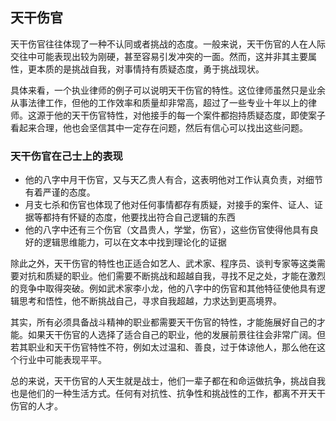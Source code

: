 ## 天干伤官

天干伤官往往体现了一种不认同或者挑战的态度。一般来说，天干伤官的人在人际交往中可能表现出较为刚硬，甚至容易引发冲突的一面。然而，这并非其主要属性，更本质的是挑战自我，对事情持有质疑态度，勇于挑战现状。

具体来看，一个执业律师的例子可以说明天干伤官的特性。这位律师虽然只是业余从事法律工作，但他的工作效率和质量却非常高，超过了一些专业十年以上的律师。这源于他的天干伤官特性，对他接手的每一个案件都抱持质疑态度，即使案子看起来合理，他也会坚信其中一定存在问题，然后有信心可以找出这些问题。

### 天干伤官在己士上的表现

* 他的八字中月干伤官，又与天乙贵人有合，这表明他对工作认真负责，对细节有着严谨的态度。
* 月支七杀和伤官也体现了他对任何事情都存有质疑，对接手的案件、证人、证据等都持有怀疑的态度，他要找出符合自己逻辑的东西
* 他的八字中还有三个伤官（文昌贵人，学堂，伤官），这些伤官使得他具有良好的逻辑思维能力，可以在文本中找到理论化的证据

除此之外，天干伤官的特性也正适合如艺人、武术家、程序员、谈判专家等这类需要对抗和质疑的职业。他们需要不断挑战和超越自我，寻找不足之处，才能在激烈的竞争中取得突破。例如武术家李小龙，他的八字中的伤官和其他特征使他具有逻辑思考和悟性，他不断挑战自己，寻求自我超越，力求达到更高境界。

其实，所有必须具备战斗精神的职业都需要天干伤官的特性，才能施展好自己的才能。如果天干伤官的人选择了适合自己的职业，他的发展前景往往会非常广阔。但若其职业和天干伤官特性不符，例如太过温和、善良，过于体谅他人，那么他在这个行业中可能表现平平。

总的来说，天干伤官的人天生就是战士，他们一辈子都在和命运做抗争，挑战自我也是他们的一种生活方式。任何有对抗性、抗争性和挑战性的工作，都离不开天干伤官的人才。